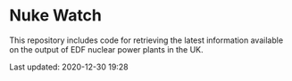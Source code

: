 # Nuke Watch

This repository includes code for retrieving the latest information available on the output of EDF nuclear power plants in the UK.

Last updated: 2020-12-30 19:28